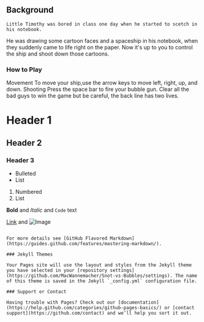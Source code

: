 ## Background

	Little Timothy was bored in class one day when he started to scetch in his notebook. 
He was drawing some cartoon faces and a spaceship in his notebook, when they suddenly came to life
right on the paper. Now it's up to you to control the ship and shoot down those cartoons. 

### How to Play

Movement
	To move your ship,use the arrow keys to move left, right, up, and down.
Shooting
	Press the space bar to fire your bubble gun. 
Clear all the bad guys to win the game but be careful, the back line has two lives.

# Header 1
## Header 2
### Header 3

- Bulleted
- List

1. Numbered
2. List

**Bold** and _Italic_ and `Code` text

[Link](url) and ![Image](src)
```

For more details see [GitHub Flavored Markdown](https://guides.github.com/features/mastering-markdown/).

### Jekyll Themes

Your Pages site will use the layout and styles from the Jekyll theme you have selected in your [repository settings](https://github.com/MacWannemacher/Snot-vs-Bubbles/settings). The name of this theme is saved in the Jekyll `_config.yml` configuration file.

### Support or Contact

Having trouble with Pages? Check out our [documentation](https://help.github.com/categories/github-pages-basics/) or [contact support](https://github.com/contact) and we’ll help you sort it out.
